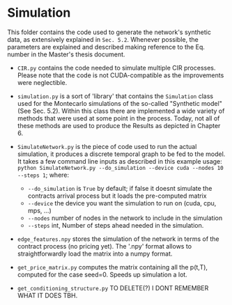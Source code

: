 # Simulation

This folder contains the code used to generate the network's synthetic data, as extensively explained in `Sec. 5.2`. Whenever possible, the parameters are explained and described making reference to the Eq. number in the Master's thesis document.

- `CIR.py` contains the code needed to simulate multiple CIR processes. Please note that the code is not CUDA-compatible as the improvements were neglectible.

- `simulation.py` is a sort of 'library' that contains the `Simulation` class used for the Montecarlo simulations of the so-called "Synthetic model" (See Sec. 5.2). Within this class there are implemented a wide variety of methods that were used at some point in the process. Today, not all of these methods are used to produce the Results as depicted in Chapter 6.

- `SimulateNetwork.py` is the piece of code used to run the actual simulation, it produces a discrete temporal graph to be fed to the model. It takes a few command line inputs as described in this example usage: `python SimulateNetwork.py --do_simulation --device cuda --nodes 10 --steps 1`; where:

    - `--do_simulation` is `True` by default; if false it doesnt simulate the contracts arrival process but it loads the pre-computed matrix
    - `--device` the device you want the simulation to run on (cuda, cpu, mps, ...)
    - `--nodes` number of nodes in the network to include in the simulation
    - `--steps` int, Number of steps ahead needed in the simulation.

- `edge_features.npy` stores the simulation of the network in terms of the contract process (no pricing yet). The '.npy' format allows to straightforwardly load the matrix into a numpy format.

- `get_price_matrix.py` computes the matrix containing all the p(t,T), computed for the case seed=0. Speeds up simulation a lot.

- `get_conditioning_structure.py` TO DELETE(?) I DONT REMEMBER WHAT IT DOES TBH.






